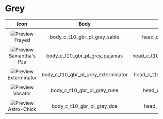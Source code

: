 # Grey

| Icon | Body | Head | Arms
| :--: | :--: | :--: | :--:
| | | | |
| ![Preview](https://static.wikia.nocookie.net/callofduty/images/7/77/Grey_Frayed_Skin_BO6.png/revision/latest?cb=20241028013614) <br>Frayed | body_c_t10_gbr_pl_grey_sable | head_c_t10_gbr_pl_grey_sable | vm_c_t10_gbr_pl_grey_sable |
| | | | | 
| ![Preview](https://static.wikia.nocookie.net/callofduty/images/0/00/Grey_Samanthas_PJs_Skin_BO6.png/revision/latest?cb=20241028013615) <br>Samantha's PJs | body_c_t10_gbr_pl_grey_pajamas | head_c_t10_gbr_pl_grey_pajamas_high | vm_c_t10_gbr_pl_grey_pajamas |
| | | | | 
| ![Preview](https://static.wikia.nocookie.net/callofduty/images/0/06/Grey_Exterminator_Skin_BO6.png/revision/latest?cb=20241119185608) <br>Exterminator | body_c_t10_gbr_pl_grey_exterminator | head_c_t10_gbr_pl_grey_exterminator |vm_c_t10_gbr_pl_grey_exterminator |
| | | | | 
| ![Preview](https://static.wikia.nocookie.net/callofduty/images/6/64/Grey_Vocator_Skin_BO6.png/revision/latest?cb=20241211224448) <br>Vocator | body_c_t10_gbr_pl_grey_rune | head_c_t10_gbr_pl_grey_rune | vm_c_t10_gbr_pl_grey_rune |
| | | | | 
| ![Preview](https://upload.wikimedia.org/wikipedia/commons/a/a3/Image-not-found.png) <br>Astro-Chick | body_c_t10_gbr_pl_grey_doa | head_c_t10_gbr_pl_grey_doa | vm_c_t10_gbr_pl_grey_doa |
